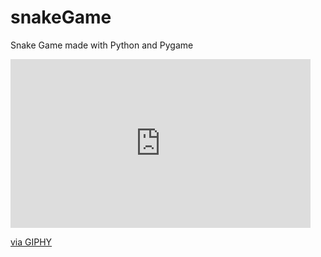 # snakeGame
Snake Game made with Python and Pygame
<iframe src="https://giphy.com/embed/LmNsXvFPQOR1cZJxZ3" width="480" height="270" frameBorder="0" class="giphy-embed" allowFullScreen></iframe><p><a href="https://giphy.com/gifs/LmNsXvFPQOR1cZJxZ3">via GIPHY</a></p>
